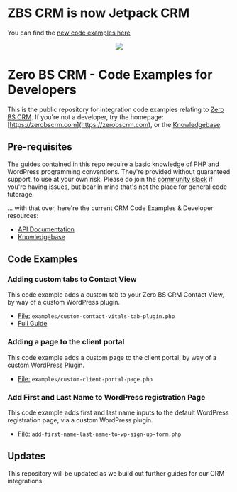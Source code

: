 # ZBS CRM is now Jetpack CRM

You can find the [new code examples here](https://github.com/Automattic/jetpack-crm-code-examples)


<p align="center">
  <a href="https://zerobscrm.com"><img src="https://zerobscrm.com/wp-content/themes/ZeroBSlander/img/1.png"></a>
</p>

# Zero BS CRM - Code Examples for Developers #

This is the public repository for integration code examples relating to [Zero BS CRM](https://zerobscrm.com). If you're not a developer, try the homepage: [https://zerobscrm.com](https://zerobscrm.com), or the [Knowledgebase](https://zerobscrm.com/kb/).

## Pre-requisites ##

The guides contained in this repo require a basic knowledge of PHP and WordPress programming conventions. They're provided without guaranteed support, to use at your own risk. Please do join the [community slack](https://zerobscrm.com/community/) if you're having issues, but bear in mind that's not the place for general code tutorage.

... with that over, here're the current CRM Code Examples & Developer resources:

* [API Documentation](http://docs.zerobscrm.com/api/)
* [Knowledgebase](https://zerobscrm.com/kb/)

## Code Examples ##

### Adding custom tabs to Contact View ###

This code example adds a custom tab to your Zero BS CRM Contact View, by way of a custom WordPress plugin.

* [File:](https://github.com/zero-bs-crm/code-examples/blob/master/examples/custom-contact-vitals-tab-plugin.php) ` examples/custom-contact-vitals-tab-plugin.php `
* [Full Guide](https://zerobscrm.com/kb/knowledge-base/adding-custom-tabs-to-contact-view-or-company-view/)


### Adding a page to the client portal ###

This code example adds a custom page to the client portal, by way of a custom WordPress Plugin.

* [File:](https://github.com/zero-bs-crm/code-examples/blob/master/examples/custom-client-portal-page.php) ` examples/custom-client-portal-page.php `

### Add First and Last Name to WordPress registration Page ###

This code example adds first and last name inputs to the default WordPress registration page, via a custom WordPress plugin.

* [File:](https://github.com/zero-bs-crm/code-examples/blob/master/examples/add-first-name-last-name-to-wp-sign-up-form.php) ` add-first-name-last-name-to-wp-sign-up-form.php `


## Updates ##

This repository will be updated as we build out further guides for our CRM integrations.
